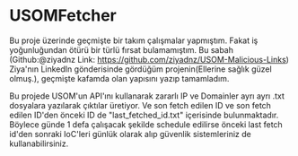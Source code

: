 # USOMFetcher
Bu proje üzerinde geçmişte bir takım çalışmalar yapmıştım. Fakat iş yoğunluğundan ötürü bir türlü fırsat bulamamıştım. Bu sabah (Github:@ziyadnz Link: https://github.com/ziyadnz/USOM-Malicious-Links) Ziya'nın LinkedIn gönderisinde gördüğüm projenin(Ellerine sağlık güzel olmuş.), geçmişte kafamda olan yapısını yazıp tamamladım. 

Bu projede USOM'un API'ını kullanarak zararlı IP ve Domainler ayrı ayrı .txt dosyalara yazılarak çıktılar üretiyor. Ve son fetch edilen ID ve son fetch edilen ID'den önceki ID de "last_fetched_id.txt" içerisinde bulunmaktadır. Böylece günde 1 defa çalışacak şekilde schedule edilirse önceki last fetch id'den sonraki IoC'leri günlük olarak alıp güvenlik sistemleriniz de kullanabilirsiniz.

